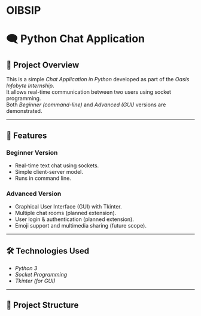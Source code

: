 # OIBSIP
# 🗨️ Python Chat Application

## 📌 Project Overview
This is a simple *Chat Application in Python* developed as part of the *Oasis Infobyte Internship*.  
It allows real-time communication between two users using socket programming.  
Both *Beginner (command-line)* and *Advanced (GUI)* versions are demonstrated.

---

## 🚀 Features
### Beginner Version
- Real-time text chat using sockets.
- Simple client-server model.
- Runs in command line.

### Advanced Version
- Graphical User Interface (GUI) with Tkinter.
- Multiple chat rooms (planned extension).
- User login & authentication (planned extension).
- Emoji support and multimedia sharing (future scope).

---

## 🛠️ Technologies Used
- *Python 3*
- *Socket Programming*
- *Tkinter (for GUI)*

---

## 📂 Project Structure
